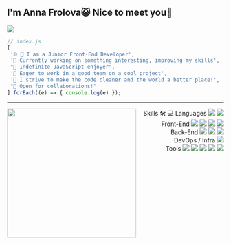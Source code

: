  
 ## I'm Anna Frolova😺 Nice to meet you👋
 ![](https://komarev.com/ghpvc/?username=anna-dm)
 
 ```javascript
// index.js
[
  '🌐 🔭 I am a Junior Front-End Developer',
  '🎯 Currently working on something interesting, improving my skills',
  "💛 Indefinite JavaScript enjoyer",
  '👯 Eager to work in a good team on a cool project',
  '🌱 I strive to make the code cleaner and the world a better place!',
  "🎉 Open for collaborations!"
].forEach((e) => { console.log(e) });
```
<hr>

<div align="center">
  <img  align="left" src="https://media.giphy.com/media/3oKIPnAiaMCws8nOsE/giphy.gif" width="300" height="300"/>
</div>


 <div align="right" >
 Skills 🛠 💻
 Languages
<img src="https://img.shields.io/badge/JavaScript-F7DF1E?style=flat-square&logo=JavaScript&logoColor=black"/> <img src="https://img.shields.io/badge/Python-3766AB?style=flat-square&logo=Python&logoColor=white"/><br />
  </div>
 
 <div align="right" >
 Front-End 
<img src="https://img.shields.io/badge/HTML5-E34F26?style=flat-square&logo=HTML5&logoColor=white"/> <img src="https://img.shields.io/badge/CSS3-1572B6?style=flat-square&logo=CSS3&logoColor=white"/> <img src="https://img.shields.io/badge/React-61DAFB?style=flat-square&logo=React&logoColor=white"/> <img src="https://img.shields.io/badge/next.js-000000?style=flat-square&logo=next.js&logoColor=white"/> <br />
</div>

 <div align="right" >
 Back-End 
<img src="https://img.shields.io/badge/Node.js-339933?style=flat-square&logo=Node.js&logoColor=white"/> <img src="https://img.shields.io/badge/NestJS-E0234E?style=flat-square&logo=NestJS&logoColor=white"/> <img src="https://img.shields.io/badge/MySQL-4479A1?style=flat-square&logo=MySQL&logoColor=white"/> <br />
</div>

 <div align="right" >
 DevOps / Infra 
<img src="https://img.shields.io/badge/Docker-2496ED?style=flat-square&logo=Docker&logoColor=white"/> <br />
</div>

 <div align="right" >
 Tools  
<img src="https://img.shields.io/badge/Git-F05032?style=flat-square&logo=Git&logoColor=white"/> <img src="https://img.shields.io/badge/Github-181717?style=flat-square&logo=Github&logoColor=white"/>	<img src="https://img.shields.io/badge/Slack-4A154B?style=flat-square&logo=Slack&logoColor=white"/>  <img src="https://img.shields.io/badge/Figma-F24E1E?style=flat-square&logo=Figma&logoColor=white"/> <img src="https://img.shields.io/badge/Jira-0052CC?style=flat-square&logo=JiraSoftware&logoColor=white"/><br />
</div>
 </div>
 


